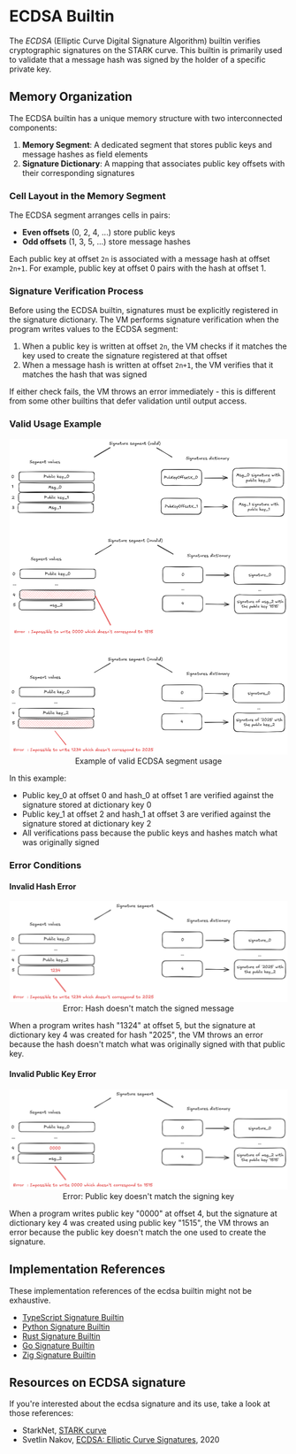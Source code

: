 # ECDSA Builtin

The _ECDSA_ (Elliptic Curve Digital Signature Algorithm) builtin verifies cryptographic signatures on the STARK curve. This builtin is primarily used to validate that a message hash was signed by the holder of a specific private key.

## Memory Organization

The ECDSA builtin has a unique memory structure with two interconnected components:

1. **Memory Segment**: A dedicated segment that stores public keys and message hashes as field elements
2. **Signature Dictionary**: A mapping that associates public key offsets with their corresponding signatures

### Cell Layout in the Memory Segment

The ECDSA segment arranges cells in pairs:

- **Even offsets** (0, 2, 4, ...) store public keys
- **Odd offsets** (1, 3, 5, ...) store message hashes

Each public key at offset `2n` is associated with a message hash at offset `2n+1`. For example, public key at offset 0 pairs with the hash at offset 1.

### Signature Verification Process

Before using the ECDSA builtin, signatures must be explicitly registered in the signature dictionary. The VM performs signature verification when the program writes values to the ECDSA segment:

1. When a public key is written at offset `2n`, the VM checks if it matches the key used to create the signature registered at that offset
2. When a message hash is written at offset `2n+1`, the VM verifies that it matches the hash that was signed

If either check fails, the VM throws an error immediately - this is different from some other builtins that defer validation until output access.

### Valid Usage Example

<div align="center">
  <img src="ecdsa-full.png" alt="Valid ECDSA builtin segment with signatures"/>
</div>
<div align="center">
  <span class="caption">Example of valid ECDSA segment usage</span>
</div>

In this example:

- Public key_0 at offset 0 and hash_0 at offset 1 are verified against the signature stored at dictionary key 0
- Public key_1 at offset 2 and hash_1 at offset 3 are verified against the signature stored at dictionary key 2
- All verifications pass because the public keys and hashes match what was originally signed

### Error Conditions

#### Invalid Hash Error

<div align="center">
  <img src="ecdsa-invalid-hash.png" alt="ECDSA error due to invalid hash"/>
</div>
<div align="center">
  <span class="caption">Error: Hash doesn't match the signed message</span>
</div>

When a program writes hash "1324" at offset 5, but the signature at dictionary key 4 was created for hash "2025", the VM throws an error because the hash doesn't match what was originally signed with that public key.

#### Invalid Public Key Error

<div align="center">
  <img src="ecdsa-invalid-key.png" alt="ECDSA error due to invalid public key"/>
</div>
<div align="center">
  <span class="caption">Error: Public key doesn't match the signing key</span>
</div>

When a program writes public key "0000" at offset 4, but the signature at dictionary key 4 was created using public key "1515", the VM throws an error because the public key doesn't match the one used to create the signature.

## Implementation References

These implementation references of the ecdsa builtin might not be exhaustive.

- [TypeScript Signature Builtin](https://github.com/kkrt-labs/cairo-vm-ts/blob/58fd07d81cff4a4bb45c30ab99976ba66f0576ad/src/builtins/ecdsa.ts)
- [Python Signature Builtin](https://github.com/starkware-libs/cairo-lang/blob/0e4dab8a6065d80d1c726394f5d9d23cb451706a/src/starkware/cairo/lang/builtins/signature/signature_builtin_runner.py)
- [Rust Signature Builtin](https://github.com/lambdaclass/cairo-vm/blob/41476335884bf600b62995f0c005be7d384eaec5/vm/src/vm/runners/builtin_runner/signature.rs)
- [Go Signature Builtin](https://github.com/NethermindEth/cairo-vm-go/blob/dc02d614497f5e59818313e02d2d2f321941cbfa/pkg/vm/builtins/ecdsa.go)
- [Zig Signature Builtin](https://github.com/keep-starknet-strange/ziggy-starkdust/blob/55d83e61968336f6be93486d7acf8530ba868d7e/src/vm/builtins/builtin_runner/signature.zig)

## Resources on ECDSA signature

If you're interested about the ecdsa signature and its use, take a look at those references:

- StarkNet, [STARK curve](https://docs.starknet.io/architecture-and-concepts/cryptography/stark-curve/)
- Svetlin Nakov, [ECDSA: Elliptic Curve Signatures](https://cryptobook.nakov.com/digital-signatures/ecdsa-sign-verify-messages), 2020
